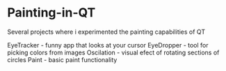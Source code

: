 # Painting-in-QT
Several projects where i experimented the painting capabilities of QT

EyeTracker - funny app that looks at your cursor
EyeDropper - tool for picking colors from images
Oscilation - visual efect of rotating sections of circles
Paint - basic paint functionality
